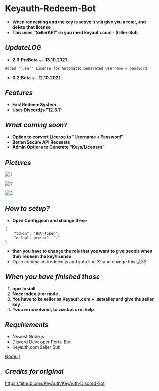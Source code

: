 # Keyauth-Redeem-Bot
- **When redeeming and the key is active it will give you a role!, and delete that license**
- **This uses "SellerAPI" so you need keyauth.com - Seller-Sub**

## ***UpdateLOG***
- **2.3-PreBeta <-- 13.10.2021**
```
Added "ruser" License for Automatic Generated Username + password.
```

- **0.2-Beta <-- 12.10.2021**
## ***Features***
- **Fast Redeem System**
- **Uses Discord.js "12.3.1"**

## ***What coming soon?***
- **Option to convert License to "Username + Password"**
- **Better/Secure API Requests**
- **Admin Options to Generate "Keys/Licenses"**
## ***Pictures***

![1](https://github.com/mazk5145/imgs/blob/main/2.3prebeta4.png?raw=true) 

![2](https://github.com/mazk5145/imgs/blob/main/2.3prebeta2.png?raw=true) 

![3](https://github.com/mazk5145/imgs/blob/main/2.3prebeta3.png?raw=true)

## ***How to setup?***

- **Open Config.json and change these**

```
{
    "token": "Bot-Token",
    "default_prefix": "."
}

```

- **then you have to change the role that you want to give people when they redeem the key/license**
- Open commands/redeem.js and goto line 32 and change this
![32](https://github.com/mazk5145/imgs/blob/main/lataa4.png?raw=true) 

## ***When you have finished those***

1. **npm install**
2. **Node index.js or node .**
3. **You have to be seller on Keyauth.com + .setseller and give the seller key**
4. **You are now done!, to use bot use .help**

## ***Requirements***
- Newest Node.js
- Discord Developer Portal Bot
- Keyauth.com Seller Sub

[Node.js](https://nodejs.org/en/download/)

## ***Credits for original***

https://github.com/KeyAuth/KeyAuth-Discord-Bot
